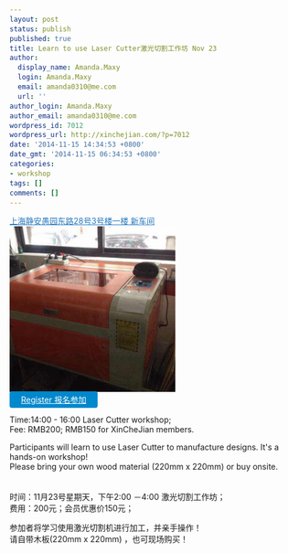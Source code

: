 ```yaml
---
layout: post
status: publish
published: true
title: Learn to use Laser Cutter激光切割工作坊 Nov 23
author:
  display_name: Amanda.Maxy
  login: Amanda.Maxy
  email: amanda0310@me.com
  url: ''
author_login: Amanda.Maxy
author_email: amanda0310@me.com
wordpress_id: 7012
wordpress_url: http://xinchejian.com/?p=7012
date: '2014-11-15 14:34:53 +0800'
date_gmt: '2014-11-15 06:34:53 +0800'
categories:
- workshop
tags: []
comments: []
---
```

<p><a style="color: #2578bf;" href="http://xinchejian.huodongxing.com/event/map/5244063275800" target="_blank">上海静安愚园东路28号3号楼一楼 新车间</a><br />
<a href="/uploads/2014/11/laser-cutter.jpeg"><img src="/uploads/2014/11/laser-cutter-290x290.jpeg" alt="laser cutter" width="290" height="290" class="aligncenter size-thumbnail wp-image-7013" /></a><br />
<a style="background-color:#0088CC;color:white;border-radius:4px;cursor:pointer;font-size:14px;padding:6px 20px;" href="http://www.huodongxing.com/go/LC" target="_blank" title="立即报名">Register 报名参加</a><br />
<!--:en--><br />
Time:14:00 - 16:00 Laser Cutter workshop;<br />
Fee: RMB200; RMB150 for XinCheJian members.</p>
<p>Participants will learn to use Laser Cutter to manufacture designs. It's a hands-on workshop!<br />
Please bring your own wood material (220mm x 220mm) or buy onsite.<br />
<!--:--><br />
<!--:zh--><br />
时间：11月23号星期天，下午2:00 －4:00 激光切割工作坊；<br />
费用：200元；会员优惠价150元；</p>
<p>参加者将学习使用激光切割机进行加工，并亲手操作！<br />
请自带木板(220mm x 220mm) ，也可现场购买！<br />
<!--:--></p>
